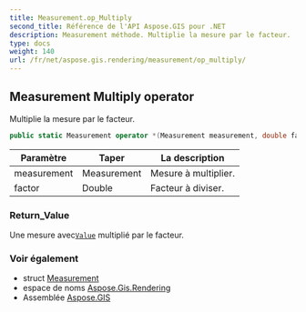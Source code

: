 ```yaml
---
title: Measurement.op_Multiply
second_title: Référence de l'API Aspose.GIS pour .NET
description: Measurement méthode. Multiplie la mesure par le facteur.
type: docs
weight: 140
url: /fr/net/aspose.gis.rendering/measurement/op_multiply/
---
```

## Measurement Multiply operator

Multiplie la mesure par le facteur.

```csharp
public static Measurement operator *(Measurement measurement, double factor)
```

| Paramètre | Taper | La description |
| --- | --- | --- |
| measurement | Measurement | Mesure à multiplier. |
| factor | Double | Facteur à diviser. |

### Return_Value

Une mesure avec[`Value`](../value/) multiplié par le facteur.

### Voir également

* struct [Measurement](../)
* espace de noms [Aspose.Gis.Rendering](../../measurement/)
* Assemblée [Aspose.GIS](../../../)


